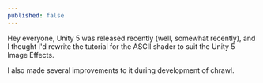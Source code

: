```yaml
---
published: false
---
```


Hey everyone, Unity 5 was released recently (well, somewhat recently), and I thought I'd rewrite the tutorial for the ASCII shader to suit the Unity 5 Image Effects.

<!--excerpt-->

I also made several improvements to it during development of chrawl.

